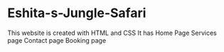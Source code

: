 # Eshita-s-Jungle-Safari
This website is created with HTML and CSS
It has 
Home Page
Services page
Contact page
Booking page
